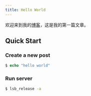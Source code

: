 ```yaml
---
title: Hello World
---
```

欢迎来到我的[博客](/)，这是我的第一篇文章。

## Quick Start
<!-- more -->
### Create a new post

``` php
$ echo "hello world"
```

### Run server

``` bash
$ lsb_release -a
```

